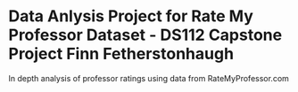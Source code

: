 # Data Anlysis Project for Rate My Professor Dataset - DS112 Capstone Project Finn Fetherstonhaugh
In depth analysis of professor ratings using data from RateMyProfessor.com
